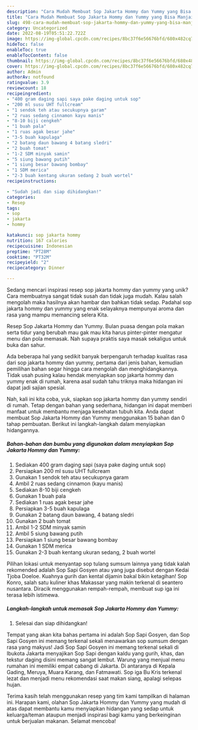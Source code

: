```yaml
---
description: "Cara Mudah Membuat Sop Jakarta Hommy dan Yummy yang Bisa Manjain Lidah"
title: "Cara Mudah Membuat Sop Jakarta Hommy dan Yummy yang Bisa Manjain Lidah"
slug: 498-cara-mudah-membuat-sop-jakarta-hommy-dan-yummy-yang-bisa-manjain-lidah
category: Uncategorized
date: 2022-08-19T05:51:22.722Z
image: https://img-global.cpcdn.com/recipes/8bc37f6e56676bfd/680x482cq70/sop-jakarta-hommy-dan-yummy-foto-resep-utama.jpg
hideToc: false
enableToc: true
enableTocContent: false
thumbnail: https://img-global.cpcdn.com/recipes/8bc37f6e56676bfd/680x482cq70/sop-jakarta-hommy-dan-yummy-foto-resep-utama.jpg
cover: https://img-global.cpcdn.com/recipes/8bc37f6e56676bfd/680x482cq70/sop-jakarta-hommy-dan-yummy-foto-resep-utama.jpg
author: Admin
authorAv: notfound
ratingvalue: 3.9
reviewcount: 18
recipeingredient:
- "400 gram daging sapi saya pake daging untuk sop"
- "200 ml susu UHT fullcream"
- "1 sendok teh atau secukupnya garam"
- "2 ruas sedang cinnamon kayu manis"
- "8-10 biji cengkeh"
- "1 buah pala"
- "1 ruas agak besar jahe"
- "3-5 buah kapulaga"
- "2 batang daun bawang 4 batang sledri"
- "2 buah tomat"
- "1-2 SDM minyak samin"
- "5 siung bawang putih"
- "1 siung besar bawang bombay"
- "1 SDM merica"
- "2-3 buah kentang ukuran sedang 2 buah wortel"
recipeinstructions:

- "Sudah jadi dan siap dihidangkan!"
categories:
- Resep
tags:
- sop
- jakarta
- hommy

katakunci: sop jakarta hommy 
nutrition: 167 calories
recipecuisine: Indonesian
preptime: "PT28M"
cooktime: "PT32M"
recipeyield: "2"
recipecategory: Dinner

---
```





Sedang mencari inspirasi resep sop jakarta hommy dan yummy yang unik? Cara membuatnya sangat tidak susah dan tidak juga mudah. Kalau salah mengolah maka hasilnya akan hambar dan bahkan tidak sedap. Padahal sop jakarta hommy dan yummy yang enak selayaknya mempunyai aroma dan rasa yang mampu memancing selera Kita.





Resep Sop Jakarta Hommy dan Yummy. Bulan puasa dengan pola makan serta tidur yang berubah mau gak mau kita harus pinter-pinter mengatur menu dan pola memasak. Nah supaya praktis saya masak sekaligus untuk buka dan sahur.

Ada beberapa hal yang sedikit banyak berpengaruh terhadap kualitas rasa dari sop jakarta hommy dan yummy, pertama dari jenis bahan, kemudian pemilihan bahan segar hingga cara mengolah dan menghidangkannya. Tidak usah pusing kalau hendak menyiapkan sop jakarta hommy dan yummy enak di rumah, karena asal sudah tahu triknya maka hidangan ini dapat jadi sajian spesial.






Nah, kali ini kita coba, yuk, siapkan sop jakarta hommy dan yummy sendiri di rumah. Tetap dengan bahan yang sederhana, hidangan ini dapat memberi manfaat untuk membantu menjaga kesehatan tubuh kita. Anda dapat membuat Sop Jakarta Hommy dan Yummy menggunakan 15 bahan dan 0 tahap pembuatan. Berikut ini langkah-langkah dalam menyiapkan hidangannya.

<!--inarticleads1-->

##### Bahan-bahan dan bumbu yang digunakan dalam menyiapkan Sop Jakarta Hommy dan Yummy:

1. Sediakan 400 gram daging sapi (saya pake daging untuk sop)
1. Persiapkan 200 ml susu UHT fullcream
1. Gunakan 1 sendok teh atau secukupnya garam
1. Ambil 2 ruas sedang cinnamon (kayu manis)
1. Sediakan 8-10 biji cengkeh
1. Gunakan 1 buah pala
1. Sediakan 1 ruas agak besar jahe
1. Persiapkan 3-5 buah kapulaga
1. Gunakan 2 batang daun bawang, 4 batang sledri
1. Gunakan 2 buah tomat
1. Ambil 1-2 SDM minyak samin
1. Ambil 5 siung bawang putih
1. Persiapkan 1 siung besar bawang bombay
1. Gunakan 1 SDM merica
1. Gunakan 2-3 buah kentang ukuran sedang, 2 buah wortel


Pilihan lokasi untuk menyantap sop tulang sumsum lainnya yang tidak kalah rekomended adalah Sop Sapi Gosyen atau yang juga disebut dengan Kedai Tjoba Doeloe. Kuahnya gurih dan kental dijamin bakal bikin ketagihan! Sop Konro, salah satu kuliner khas Makassar yang makin terkenal di seantero nusantara. Diracik menggunakan rempah-rempah, membuat sup iga ini terasa lebih istimewa. 

<!--inarticleads2-->

##### Langkah-langkah untuk memasak Sop Jakarta Hommy dan Yummy:


1. Selesai dan siap dihidangkan!

Tempat yang akan kita bahas pertama ini adalah Sop Sapi Gosyen, dan Sop Sapi Gosyen ini memang terkenal sekali menawarkan sop sumsum dengan rasa yang makyus! Jadi Sop Sapi Gosyen ini memang terkenal sekali di Ibukota Jakarta menyajikan Sop Sapi dengan kaldu yang gurih, khas, dan tekstur daging disini memang sangat lembut. Warung yang menjual menu rumahan ini memiliki empat cabang di Jakarta. Di antaranya di Kepala Gading, Meruya, Muara Karang, dan Fatmawati. Sop iga Bu Kris terkenal lezat dan menjadi menu rekomendasi saat makan siang, apalagi selepas hujan. 

Terima kasih telah menggunakan resep yang tim kami tampilkan di halaman ini. Harapan kami, olahan Sop Jakarta Hommy dan Yummy yang mudah di atas dapat membantu kamu menyiapkan hidangan yang sedap untuk keluarga/teman ataupun menjadi inspirasi bagi kamu yang berkeinginan untuk berjualan makanan. Selamat mencoba!
